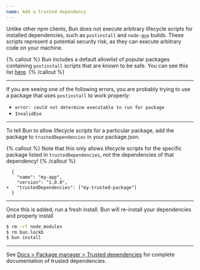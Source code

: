 ```yaml
---
name: Add a trusted dependency
---
```


Unlike other npm clients, Bun does not execute arbitrary lifecycle scripts for installed dependencies, such as `postinstall` and `node-gyp` builds. These scripts represent a potential security risk, as they can execute arbitrary code on your machine.

{% callout %}
Bun includes a default allowlist of popular packages containing `postinstall` scripts that are known to be safe. You can see this list [here](https://github.com/oven-sh/bun/blob/main/src/install/default-trusted-dependencies.txt).
{% /callout %}

---

If you are seeing one of the following errors, you are probably trying to use a package that uses `postinstall` to work properly:

- `error: could not determine executable to run for package`
- `InvalidExe`

---

To tell Bun to allow lifecycle scripts for a particular package, add the package to `trustedDependencies` in your package.json.

{% callout %}
Note that this only allows lifecycle scripts for the specific package listed in `trustedDependencies`, _not_ the dependencies of that dependency!
{% /callout %}

<!-- Bun maintains an allow-list of popular packages containing `postinstall` scripts that are known to be safe. To run lifecycle scripts for packages that aren't on this list, add the package to `trustedDependencies` in your package.json. -->

```json-diff
  {
    "name": "my-app",
    "version": "1.0.0",
+   "trustedDependencies": ["my-trusted-package"]
  }
```

---

Once this is added, run a fresh install. Bun will re-install your dependencies and properly install

```sh
$ rm -rf node_modules
$ rm bun.lockb
$ bun install
```

---

See [Docs > Package manager > Trusted dependencies](/docs/install/lifecycle) for complete documentation of trusted dependencies.
